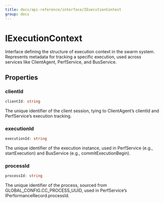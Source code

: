 ```yaml
---
title: docs/api-reference/interface/IExecutionContext
group: docs
---
```


# IExecutionContext

Interface defining the structure of execution context in the swarm system.
Represents metadata for tracking a specific execution, used across services like ClientAgent, PerfService, and BusService.

## Properties

### clientId

```ts
clientId: string
```

The unique identifier of the client session, tying to ClientAgent’s clientId and PerfService’s execution tracking.

### executionId

```ts
executionId: string
```

The unique identifier of the execution instance, used in PerfService (e.g., startExecution) and BusService (e.g., commitExecutionBegin).

### processId

```ts
processId: string
```

The unique identifier of the process, sourced from GLOBAL_CONFIG.CC_PROCESS_UUID, used in PerfService’s IPerformanceRecord.processId.
